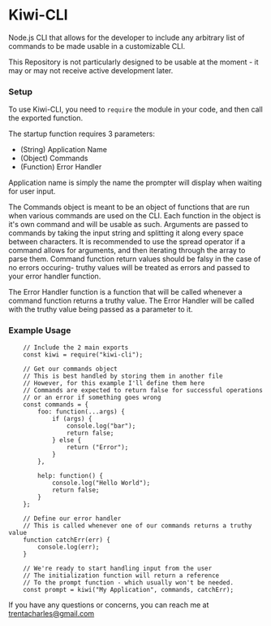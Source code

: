 # Kiwi-CLI

Node.js CLI that allows for the developer to include any arbitrary list of commands to be made usable in a customizable CLI.

This Repository is not particularly designed to be usable at the moment - it may or may not receive active development later.

### Setup

To use Kiwi-CLI, you need to `require` the module in your code, and then call the exported function.

The startup function requires 3 parameters:
* (String) Application Name
* (Object) Commands
* (Function) Error Handler

Application name is simply the name the prompter will display when waiting for user input.

The Commands object is meant to be an object of functions that are run when various commands are used on the CLI. Each function in the object
is it's own command and will be usable as such. Arguments are passed to commands by taking the input string and splitting it along every space
between characters. It is recommended to use the spread operator if a command allows for arguments, and then iterating through the array to
parse them. Command function return values should be falsy in the case of no errors occuring- truthy values will be treated as errors and
passed to your error handler function.

The Error Handler function is a function that will be called whenever a command function returns a truthy value. The Error Handler will be called
with the truthy value being passed as a parameter to it.

### Example Usage

```
	// Include the 2 main exports
	const kiwi = require("kiwi-cli");
	
	// Get our commands object
	// This is best handled by storing them in another file
	// However, for this example I'll define them here
	// Commands are expected to return false for successful operations
	// or an error if something goes wrong
	const commands = {
		foo: function(...args) {
			if (args) {
				console.log("bar");
				return false;
			} else {
				return ("Error");
			}
		},
		
		help: function() {
			console.log("Hello World");
			return false;
		}
	};
	
	// Define our error handler
	// This is called whenever one of our commands returns a truthy value
	function catchErr(err) {
		console.log(err);
	}
	
	// We're ready to start handling input from the user
	// The initialization function will return a reference
	// To the prompt function - which usually won't be needed.
	const prompt = kiwi("My Application", commands, catchErr);
```

If you have any questions or concerns, you can reach me at trentacharles@gmail.com